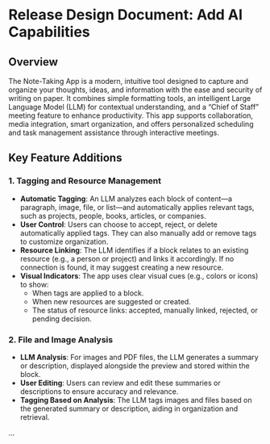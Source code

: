 # Release Design Document: Add AI Capabilities

## Overview

The Note-Taking App is a modern, intuitive tool designed to capture and organize your thoughts, ideas, and information with the ease and security of writing on paper. It combines simple formatting tools, an intelligent Large Language Model (LLM) for contextual understanding, and a “Chief of Staff” meeting feature to enhance productivity. This app supports collaboration, media integration, smart organization, and offers personalized scheduling and task management assistance through interactive meetings.

## Key Feature Additions

### 1. Tagging and Resource Management

- **Automatic Tagging**: An LLM analyzes each block of content—a paragraph, image, file, or list—and automatically applies relevant tags, such as projects, people, books, articles, or companies.
- **User Control**: Users can choose to accept, reject, or delete automatically applied tags. They can also manually add or remove tags to customize organization.
- **Resource Linking**: The LLM identifies if a block relates to an existing resource (e.g., a person or project) and links it accordingly. If no connection is found, it may suggest creating a new resource.
- **Visual Indicators**: The app uses clear visual cues (e.g., colors or icons) to show:
  - When tags are applied to a block.
  - When new resources are suggested or created.
  - The status of resource links: accepted, manually linked, rejected, or pending decision.

### 2. File and Image Analysis

- **LLM Analysis**: For images and PDF files, the LLM generates a summary or description, displayed alongside the preview and stored within the block.
- **User Editing**: Users can review and edit these summaries or descriptions to ensure accuracy and relevance.
- **Tagging Based on Analysis**: The LLM tags images and files based on the generated summary or description, aiding in organization and retrieval.

...
